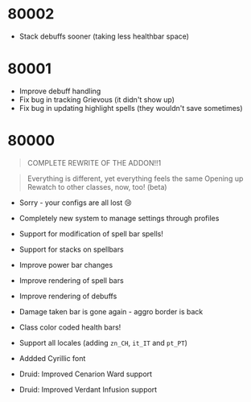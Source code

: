 # 80002

* Stack debuffs sooner (taking less healthbar space)

# 80001

* Improve debuff handling
* Fix bug in tracking Grievous (it didn't show up)
* Fix bug in updating highlight spells (they wouldn't save sometimes)

# 80000

> COMPLETE REWRITE OF THE ADDON!!1

> Everything is different, yet everything feels the same
> Opening up Rewatch to other classes, now, too! (beta)

* Sorry - your configs are all lost 😢
* Completely new system to manage settings through profiles
* Support for modification of spell bar spells!
* Support for stacks on spellbars
* Improve power bar changes
* Improve rendering of spell bars
* Improve rendering of debuffs
* Damage taken bar is gone again - aggro border is back
* Class color coded health bars!
* Support all locales (adding `zn_CH`, `it_IT` and `pt_PT`)
* Addded Cyrillic font

* Druid: Improved Cenarion Ward support
* Druid: Improved Verdant Infusion support